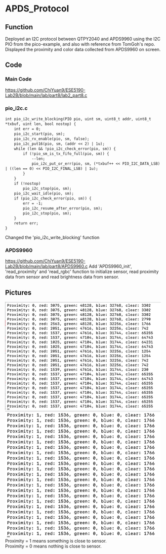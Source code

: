 # APDS_Protocol

## Function
Deployed an I2C protocol between QTPY2040 and APDS9960 using the I2C PIO from the pico-example, and also with reference from TomGoh's repo.<br>
Displayed the proximity and color data collected from APDS9960 on screen.<br>

## Code
### Main Code
https://github.com/ChiYuan9/ESE5190-Lab2B/blob/main/lab/part8/lab2_part8.c
### pio_i2c.c
```
int pio_i2c_write_blocking(PIO pio, uint sm, uint8_t addr, uint8_t *txbuf, uint len, bool nostop) {
    int err = 0;
    pio_i2c_start(pio, sm);
    pio_i2c_rx_enable(pio, sm, false);
    pio_i2c_put16(pio, sm, (addr << 2) | 1u);
    while (len && !pio_i2c_check_error(pio, sm)) {
        if (!pio_sm_is_tx_fifo_full(pio, sm)) {
            --len;
            pio_i2c_put_or_err(pio, sm, (*txbuf++ << PIO_I2C_DATA_LSB) | ((len == 0) << PIO_I2C_FINAL_LSB) | 1u);
        }
    }
    if (!nostop)
        pio_i2c_stop(pio, sm);
    pio_i2c_wait_idle(pio, sm);
    if (pio_i2c_check_error(pio, sm)) {
        err = -1;
        pio_i2c_resume_after_error(pio, sm);
        pio_i2c_stop(pio, sm);
    }
    return err;
}
```
Changed the 'pio_i2c_write_blocking' function

### APDS9960
https://github.com/ChiYuan9/ESE5190-Lab2B/blob/main/lab/part8/APDS9960.c
Add 'APDS9960_init', 'read_proximity' and 'read_rgbc' function to initialize sensor, read proximity data from sensor and read brightness data from sensor.

## Pictures
![image](https://github.com/ChiYuan9/ESE5190-Lab2B/blob/main/lab/part8/part8_far.png)
![image](https://github.com/ChiYuan9/ESE5190-Lab2B/blob/main/lab/part8/part8_close.png)<br>
Proximity = 1 means something is close to sensor.<br>
Proximity = 0 means nothing is close to sensor.<br>
